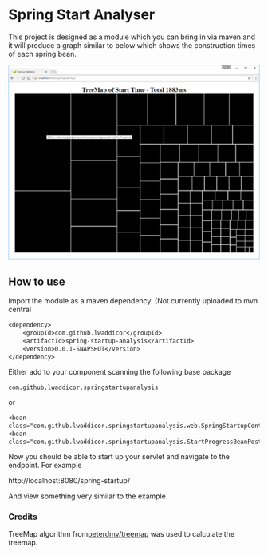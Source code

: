 # Spring Start Analyser

This project is designed as a module which you can bring in via maven
and it will produce a graph similar to below which shows the
construction times of each spring bean.

![Example image of it running](./readme-images/example.png)

## How to use

Import the module as a maven dependency. (Not currently uploaded to mvn central

    <dependency>
        <groupId>com.github.lwaddicor</groupId>
        <artifactId>spring-startup-analysis</artifactId>
        <version>0.0.1-SNAPSHOT</version>
    </dependency>

Either add to your component scanning the following base package

    com.github.lwaddicor.springstartupanalysis

 or

    <bean class="com.github.lwaddicor.springstartupanalysis.web.SpringStartupController"/>
    <bean class="com.github.lwaddicor.springstartupanalysis.StartProgressBeanPostProcessor"/>

Now you should be able to start up your servlet and navigate to the endpoint. For example

http://localhost:8080/spring-startup/

And view something very similar to the example.

### Credits

TreeMap algorithm from[peterdmv/treemap](https://github.com/peterdmv/treemap) was used to calculate the treemap.